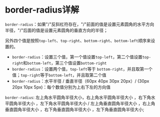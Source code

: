 # border-radius详解 # 

`border-radius`：如果"/"反斜杠符存在，"/"前面的值是设置元素圆角的水平方向半径，"/"后面的值是设置元素圆角的垂直方向的半径；

另外四个值是按照`top-left`、`top-right`、`bottom-right`、`bottom-left`顺序来设置的。

- `border-radius`：设置三个值，第一个值设置`top-left`，第二个值设置`top-right`和`bottom-left`，第三个值设置`bottom-right`
- `border-radius`：设置两个值，`top-left`等于 `bottom-right`，并且取第一个值；`top-right`等于`bottom-left`，并且取第二个值
- `border-radius`：水平半径 / 垂直半径（60px 40px 30px 20px）/ (30px 20px 10px 5px)：每个数值分别为上右下左的方向值

`border-radius`: 左上角水平圆角半径大小，右上角水平圆角半径大小 ，右下角水平圆角半径大小 ，左下角水平圆角半径大小 / 左上角垂直圆角半径大小 ，右上角垂直圆角半径大小 ，右下角垂直圆角半径大小 ，左下角垂直圆角半径大小;